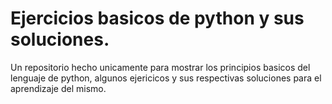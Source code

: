 # Ejercicios basicos de python y sus soluciones.

Un repositorio hecho unicamente para mostrar los principios basicos del lenguaje de python, algunos ejericicos y sus respectivas soluciones para el aprendizaje del mismo.
